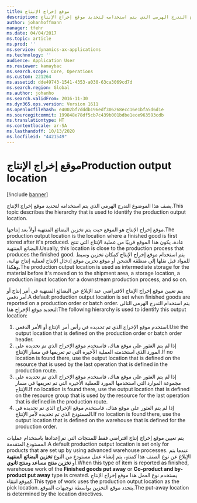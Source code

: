 ```yaml
---
title: موقع إخراج الإنتاج
description: يصف هذا الموضوع التدرج الهرمي الذي يتم استخدامه لتحديد موقع إخراج الإنتاج.
author: johanhoffmann
manager: tfehr
ms.date: 04/04/2017
ms.topic: article
ms.prod: ''
ms.service: dynamics-ax-applications
ms.technology: ''
audience: Application User
ms.reviewer: kamaybac
ms.search.scope: Core, Operations
ms.custom: 221264
ms.assetid: dde49743-1541-4353-a030-63ca3069cd7d
ms.search.region: Global
ms.author: johanho
ms.search.validFrom: 2016-11-30
ms.dyn365.ops.version: Version 1611
ms.openlocfilehash: e4002bf7dddb196edf306268ecc16e1bfa5d6d1e
ms.sourcegitcommit: 199848e78df5cb7c439b001bdbe1ece963593cdb
ms.translationtype: HT
ms.contentlocale: ar-SA
ms.lasthandoff: 10/13/2020
ms.locfileid: "4421549"
---
```

# <a name="production-output-location"></a><span data-ttu-id="6edfe-103">موقع إخراج الإنتاج</span><span class="sxs-lookup"><span data-stu-id="6edfe-103">Production output location</span></span>

[!include [banner](../includes/banner.md)]

<span data-ttu-id="6edfe-104">يصف هذا الموضوع التدرج الهرمي الذي يتم استخدامه لتحديد موقع إخراج الإنتاج.</span><span class="sxs-lookup"><span data-stu-id="6edfe-104">This topic describes the hierarchy that is used to identify the production output location.</span></span>

<span data-ttu-id="6edfe-105">موقع إخراج الإنتاج هو الموقع حيث يتم تخزين البضائع المنتهية أولاً بعد إنتاجها.</span><span class="sxs-lookup"><span data-stu-id="6edfe-105">The production output location is the location where a finished good is first stored after it's produced.</span></span> <span data-ttu-id="6edfe-106">عادة، يكون هذا الموقع قريبًا من عملية الإنتاج التي تنتج البضائع المنتهية.</span><span class="sxs-lookup"><span data-stu-id="6edfe-106">Usually, this location is close to the production process that produces the finished good.</span></span> <span data-ttu-id="6edfe-107">يتم استخدام موقع إخراج الإنتاج كمكان تخزين وسيط للمواد قبل نقلها إلى منطقة الشحن أو موقع تخزين موقع إدخال الإنتاج لعملية إنتاج نهائية، وهكذا.</span><span class="sxs-lookup"><span data-stu-id="6edfe-107">The production output location is used as intermediate storage for the material before it's moved on to the shipment area, a storage location, a production input location for a downstream production process, and so on.</span></span> 

<span data-ttu-id="6edfe-108">يتم تعيين موقع إخراج الإنتاج الافتراضي عند الإبلاغ عن البضائع المنتهية في أمر إنتاج أو أمر دفعي.</span><span class="sxs-lookup"><span data-stu-id="6edfe-108">A default production output location is set when finished goods are reported on a production order or batch order.</span></span> <span data-ttu-id="6edfe-109">يتم استخدام التدرج الهرمي التالي لتحديد موقع الإخراج هذا:</span><span class="sxs-lookup"><span data-stu-id="6edfe-109">The following hierarchy is used to identify this output location:</span></span>

1. <span data-ttu-id="6edfe-110">استخدم موقع الإخراج الذي تم تحديده في رأس أمر الإنتاج أو الأمر الدفعي.</span><span class="sxs-lookup"><span data-stu-id="6edfe-110">Use the output location that is defined on the production order or batch order header.</span></span>
2. <span data-ttu-id="6edfe-111">إذا لم يتم العثور على موقع هناك، فاستخدم موقع الإخراج الذي تم تحديده على المورد الذي استخدمته العملية الأخيرة التي تم تعريفها في مسار الإنتاج.</span><span class="sxs-lookup"><span data-stu-id="6edfe-111">If no location is found there, use the output location that is defined on the resource that is used by the last operation that is defined in the production route.</span></span>
3. <span data-ttu-id="6edfe-112">إذا لم يتم العثور على موقع هناك، فاستخدم موقع الإخراج الذي تم تحديده على مجموعة الموارد التي استخدمها المورد للعملية الأخيرة التي تم تعريفها في مسار الإنتاج.</span><span class="sxs-lookup"><span data-stu-id="6edfe-112">If no location is found there, use the output location that is defined on the resource group that is used by the resource for the last operation that is defined in the production route.</span></span>
4. <span data-ttu-id="6edfe-113">إذا لم يتم العثور على موقع هناك، فاستخدم موقع الإخراج الذي تم تحديده في المستودع الذي تم تحديده لأمر الإنتاج.</span><span class="sxs-lookup"><span data-stu-id="6edfe-113">If no location is found there, use the output location that is defined on the warehouse that is defined for the production order.</span></span>

<span data-ttu-id="6edfe-114">يتم تعيين موقع إخراج إنتاج افتراضي فقط للمنتجات التي تم إعدادها باستخدام عمليات المستودع المتقدمة.</span><span class="sxs-lookup"><span data-stu-id="6edfe-114">A default production output location is set only for products that are set up by using advanced warehouse processes.</span></span> <span data-ttu-id="6edfe-115">عندما يتم الإبلاغ عن نوع الصنف هذا كمنتهٍ، يتم إنشاء عمل مستودع من النوع **تخزين البضائع المنتهية‬** أو **تخزين منتج مساعد ومنتج ثانوي‬**.</span><span class="sxs-lookup"><span data-stu-id="6edfe-115">When this type of item is reported as finished, warehouse work of the **Finished goods put away** or **Co-product and by-product put away** type is created.</span></span> <span data-ttu-id="6edfe-116">يستخدم نوع العمل هذا موقع إخراج الإنتاج كموقع انتقاء.</span><span class="sxs-lookup"><span data-stu-id="6edfe-116">This type of work uses the production output location as the pick location.</span></span> <span data-ttu-id="6edfe-117">يتحدد موقع التخزين بواسطة توجيهات الموقع.</span><span class="sxs-lookup"><span data-stu-id="6edfe-117">The put-away location is determined by the location directives.</span></span>
